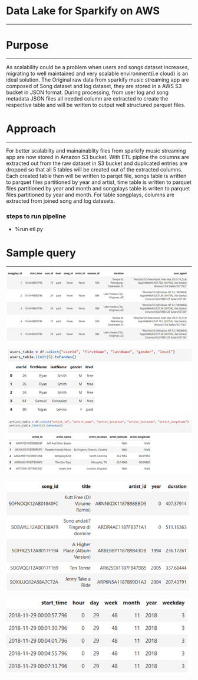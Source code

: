 # Data Lake for Sparkify on AWS
****

# Purpose
****
As scalability could be a problem when users and songs dataset increases, migrating to well maintained and very scalable environment(i.e cloud) is an ideal solution. The Original raw data from sparkify music streaming app are composed of Song dataset and log dataset, they are stored in a AWS S3 bucket in JSON format. During processing, from user log and song metadata JSON files all needed column are extracted to create the respective table and will be written to output well structured parquet files. 

# Approach
****
For better scalabilty and mainainablity files from sparkify music streaming app are now stored in Amazon S3 bucket. With ETL pipline the columns are extracted out from the raw dataset in S3 bucket and duplicated entries are dropped so that all 5 tables will be created out of the extracted columns. Each created table then will be written to parqet file, songs table is written to parquet files partitioned by year and artist, time table is written to parquet files partitioned by year and month and songplays table is writen to parquet files partitioned by year and month. For table songplays, columns are extracted from joined song and log datasets.  

### steps to run pipeline
- %run etl.py

# Sample query
***
![songplays](resource/songplays.png)


![users](resource/user.PNG)


![artists](resource/artist.PNG)


![songs](resource/songs.PNG)


![time](resource/time.PNG)
